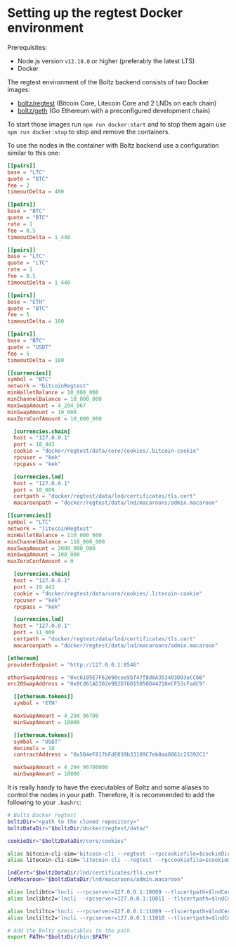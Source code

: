 # Setting up the regtest Docker environment

Prerequisites:

* Node.js version `v12.18.0` or higher (preferably the latest LTS)
* Docker

The regtest environment of the Boltz backend consists of two Docker images:

* [boltz/regtest](https://hub.docker.com/r/boltz/regtest) (Bitcoin Core, Litecoin Core and 2 LNDs on each chain)
* [boltz/geth](https://hub.docker.com/r/boltz/geth) (Go Ethereum with a preconfigured development chain)

To start those images run `npm run docker:start` and to stop them again use `npm run docker:stop` to stop and remove the containers.

To use the nodes in the container with Boltz backend use a configuration similar to this one:

```toml
[[pairs]]
base = "LTC"
quote = "BTC"
fee = 2
timeoutDelta = 400

[[pairs]]
base = "BTC"
quote = "BTC"
rate = 1
fee = 0.5
timeoutDelta = 1_440

[[pairs]]
base = "LTC"
quote = "LTC"
rate = 1
fee = 0.5
timeoutDelta = 1_440

[[pairs]]
base = "ETH"
quote = "BTC"
fee = 5
timeoutDelta = 180

[[pairs]]
base = "BTC"
quote = "USDT"
fee = 5
timeoutDelta = 180

[[currencies]]
symbol = "BTC"
network = "bitcoinRegtest"
minWalletBalance = 10_000_000
minChannelBalance = 10_000_000
maxSwapAmount = 4_294_967
minSwapAmount = 10_000
maxZeroConfAmount = 10_000_000

  [currencies.chain]
  host = "127.0.0.1"
  port = 18_443
  cookie = "docker/regtest/data/core/cookies/.bitcoin-cookie"
  rpcuser = "kek"
  rpcpass = "kek"

  [currencies.lnd]
  host = "127.0.0.1"
  port = 10_009
  certpath = "docker/regtest/data/lnd/certificates/tls.cert"
  macaroonpath = "docker/regtest/data/lnd/macaroons/admin.macaroon"

[[currencies]]
symbol = "LTC"
network = "litecoinRegtest"
minWalletBalance = 110_000_000
minChannelBalance = 110_000_000
maxSwapAmount = 2000_000_000
minSwapAmount = 100_000
maxZeroConfAmount = 0

  [currencies.chain]
  host = "127.0.0.1"
  port = 19_443
  cookie = "docker/regtest/data/core/cookies/.litecoin-cookie"
  rpcuser = "kek"
  rpcpass = "kek"

  [currencies.lnd]
  host = "127.0.0.1"
  port = 11_009
  certpath = "docker/regtest/data/lnd/certificates/tls.cert"
  macaroonpath = "docker/regtest/data/lnd/macaroons/admin.macaroon"

[ethereum]
providerEndpoint = "http://127.0.0.1:8546"

etherSwapAddress = "0xc6105E7F62690cee5bf47f8d8A353403D93eCC6B"
erc20SwapAddress = "0x0Cd61AD302e9B2D76015050D44218eCF53cFadC9"

  [[ethereum.tokens]]
  symbol = "ETH"

  maxSwapAmount = 4_294_96700
  minSwapAmount = 10000

  [[ethereum.tokens]]
  symbol = "USDT"
  decimals = 18
  contractAddress = "0x504eF817bFdE039b33189C7eb8aa8861c25392C1"

  maxSwapAmount = 4_294_96700000
  minSwapAmount = 10000
```

It is really handy to have the executables of Boltz and some aliases to control the nodes in your path. Therefore, it is recommended to add the following to your `.bashrc`:

```bash
# Boltz Docker regtest
boltzDir="<path to the cloned repository>"
boltzDataDir="$boltzDir/docker/regtest/data/"

cookieDir="$boltzDataDir/core/cookies"

alias bitcoin-cli-sim='bitcoin-cli --regtest --rpccookiefile=$cookieDir/.bitcoin-cookie'
alias litecoin-cli-sim='litecoin-cli --regtest --rpccookiefile=$cookieDir/.litecoin-cookie'

lndCert="$boltzDataDir/lnd/certificates/tls.cert"
lndMacaroon="$boltzDataDir/lnd/macaroons/admin.macaroon"

alias lnclibtc='lncli --rpcserver=127.0.0.1:10009 --tlscertpath=$lndCert --macaroonpath=$lndMacaroon'
alias lnclibtc2='lncli --rpcserver=127.0.0.1:10011 --tlscertpath=$lndCert --macaroonpath=$lndMacaroon'

alias lncliltc='lncli --rpcserver=127.0.0.1:11009 --tlscertpath=$lndCert --macaroonpath=$lndMacaroon'
alias lncliltc2='lncli --rpcserver=127.0.0.1:11010 --tlscertpath=$lndCert --macaroonpath=$lndMacaroon'

# Add the Boltz executables to the path
export PATH="$boltzDir/bin:$PATH"
```

